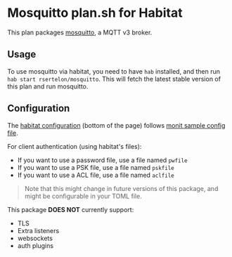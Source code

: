 # Mosquitto plan.sh for Habitat

This plan packages [mosquitto](https://mosquitto.org), a MQTT v3 broker.

## Usage

To use mosquitto via habitat, you need to have `hab` installed, and then run `hab start rsertelon/mosquitto`. This will fetch the latest stable version of this plan and run mosquitto.

## Configuration

The [habitat configuration](https://bldr.habitat.sh/#/pkgs/rsertelon/mosquitto/latest) (bottom of the page) follows [monit sample config file](https://github.com/eclipse/mosquitto/blob/master/mosquitto.conf).

For client authentication (using habitat's files):

* If you want to use a password file, use a file named `pwfile`
* If you want to use a PSK file, use a file named `pskfile`
* If you want to use a ACL file, use a file named `aclfile`

> Note that this might change in future versions of this package, and might be configurable in your TOML file.

This package __DOES NOT__ currently support:

* TLS
* Extra listeners
* websockets
* auth plugins